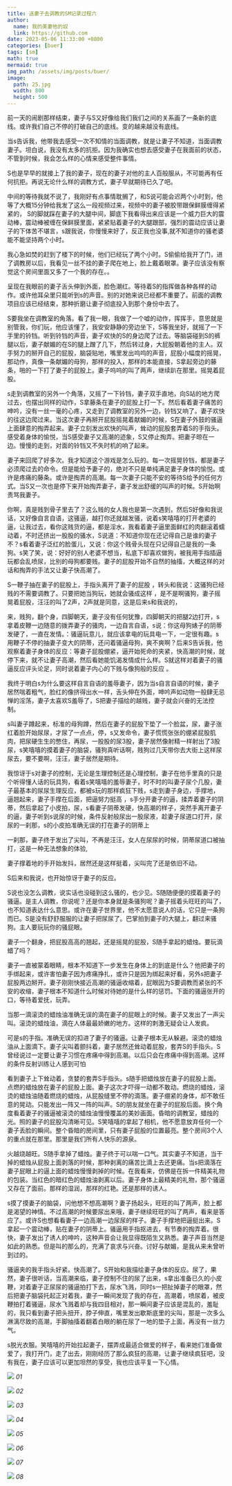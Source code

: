 ```yaml
---
title: 送妻子去调教的SM记录过程六
author:
  name: 我的美妻他的奴
  link: https://github.com
date: 2023-05-06 11:33:00 +0800
categories: [buer]
tags: [sm]
math: true
mermaid: true
img_path: /assets/img/posts/buer/
image:
  path: 25.jpg
  width: 800
  height: 500
---
```


前一天的闹剧那样结束，妻子与S又好像给我们我们之间的关系画了一条新的底线。或许我们自己不停的打破自己的底线。变的越来越没有底线。

当s告诉我，他带我去感受一次不知情的当面调教，就是让妻子不知道，当面调教妻子。坦白说，我没有太多的抗拒。因为我确实也想去感受妻子在我面前的状态，不管到时候，我会怎么样的心情来感受整件事情。

S也是早早的就接上了我的妻子，现在的妻子对他的主人百般服从，不可能再有任何抗拒。再说无论什么样的调教方式，妻子早就期待已久了吧。

中间的等待我就不说了，我刚好有点事情耽搁了，和S说可能会迟两个小时到，他等了大概15分钟给我发了这么一段视频过来，视频中的妻子被胶带跟保鲜膜缠得紧紧的， S的脚就踩在妻子的大腿中间，脚底下我看得出来应该是一个威力巨大的震动棒，震动棒被缠在保鲜膜里面，紧紧贴着妻子的大腿跟部，强烈的震动应该让妻子的下体苦不堪言，s跟我说，你慢慢来好了，反正我也没事,就不知道你的骚老婆能不能坚持两个小时。

我心急如焚的赶到了楼下的时候，他们已经玩了两个小时。S偷偷给我开了门，进了调教房以后，我看见一丝不挂的妻子爬在地上，脸上戴着眼罩。妻子应该没有察觉这个房间里面又多了一个我的存在。。

呈现在我眼前的妻子舌头伸到外面，脸色潮红。等待着S的指挥做各种各样的动作。或许他耳朵里只能听到s的声音。别的对她来说已经都不重要了。前面的调教项目应该已经结束，那种折磨让妻子彻底投入到那个身份中去了。

S要我坐在调教室的角落。看了我一眼，我做了一个嘘的动作，挥挥手，意思就是别管我，你们玩，他应该懂了，我安安静静的旁边坐下，S等我坐好，就摇了一下手里的铃铛。听到铃铛的声音，妻子欢快的S的身边爬了过去。等脑袋碰到S的裤腿以后，妻子献媚的在S的腿上蹭了几下，然后转过身，大屁股朝着他的主人。双手努力的掰开自己的屁股，脑袋贴地，嘴里发出呜呜的声音，屁股小幅度的摇晃，那动作，真像一条献媚的母狗，那样的投入，那样的本能直接，S拿起旁边的藤条，啪的一下打了妻子的屁股上。妻子呜呜的叫了两声，继续趴在那里。摇晃着屁股。

s走到调教室的另外一个角落，又摇了一下铃铛，妻子双手直地，向S站的地方爬过去，也摆出同样的动作，S拿藤条在妻子的屁股上打一下。然后看着妻子痛苦的呻吟，没有一丝一毫的心疼，又走到了调教室的另外一边，铃铛又响了。妻子欢快的往这边爬过来。当这次妻子再掰开屁股摇晃着献媚的时候，S在妻子外鼓的骚逼上面肆意的掏弄起来。妻子立刻发出欢快的叫声，耸动的屁股套弄着S的手指头。感受着身体的愉悦，当S感受妻子又高潮的迹象，S又停止掏弄。把妻子晾在一边。慢慢的走到，对面的铃铛又不失时机的响了起来。

妻子来回爬了好多次。我才知道这个游戏是怎么玩的。每一次摇晃铃铛，都是妻子必须爬过去的命令。但是能给予妻子的，绝对不只是单纯满足妻子身体的愉悦。或许是疼痛的藤条。或许是掏弄的高潮。每一次妻子只能不安的等待S给予的任何方式。当S又一次也是停下来开始掏弄妻子，妻子发出舒缓的叫声的时候。S开始啊责骂我妻子。

你啊，真是贱到骨子里去了？这么贱的女人我也是第一次遇到，然后S好像和我说话，又好像自言自语，这骚逼，越打你还就越发骚，说着s笑嘻嘻的打开老婆的逼，让我过去，看你这贱货的逼，都是淫水，我看着妻子逼里面鲜红的肉翻滚着蠕动着，不时还挤出一股股的骚水，S说道：不知道你现在还记得自己是谁的妻子不？s看着妻子泛红的脸蛋儿，又说：你这个贱骨头现在只记得自己是我的一条狗。s笑了笑，说：好好的别人老婆不想当，私底下却喜欢做狗，被我用手指插逼玩都会乱喷尿，比别的母狗都要贱。妻子的屁股开始不自然的抽搐，大概这样的对话和掏弄的手法又让妻子快高潮了。

S一鞭子抽在妻子的屁股上，手指头离开了妻子的屁股 ，转头和我说：这骚狗已经贱的不需要调教了。只要把她当狗玩，她就会骚成这样 ，是不是啊骚狗，妻子摇晃着屁股，汪汪的叫了2声，2声就是同意，这是后来s和我说的，

来，贱狗，翻个身，四脚朝天，妻子没有任何犹豫，四脚朝天的把腿2边打开，s拿着皮鞭一边随意的拨弄妻子的骚肉，一边自言自语，s说：你这母狗婊子的阴蒂发硬了，一直在发情。：骚逼玩意儿，就应该拿电的玩具电一下，一定很有趣。s用鞭子不停的抽妻子变大的阴蒂，还问着骚逼母狗，爽不爽啊？后来S告诉我，他观察着妻子身体的反应：等妻子屁股绷紧，逼开始死命的夹紧，快高潮的时候，就停下来，就不让妻子高潮，然后看她能饥渴发情成什么样。S就这样对着妻子的骚逼反应评头论足，同时说着妻子内心的下贱与像狗般的反应 。

我终于明白s为什么要这样自言自语的羞辱妻子，因为当s自言自语的时候，妻子居然喘着粗气，脸红的像挤得出水一样，舌头伸在外面，呻吟声如动物一般肆无忌惮的淫荡，妻子太喜欢S羞辱了，S把妻子描绘的越贱，妻子就会兴奋的无法控制。

s叫妻子蹲起来，标准的母狗蹲，然后在妻子的屁股下垫了一个脸盆，尿，妻子涨红着脸开始尿尿，才尿了一点点，停，s又发命令，妻子慌慌张张的绷紧屁股肌肉，把尿硬生生的憋住，再尿，一股股的尿3股，妻子居然像射精一样射出了3股尿，s笑嘻嘻的摸着妻子的脑袋，骚狗真听话啊，贱狗过几天带你去大街上这样尿尿去，要不要啊，汪汪，妻子居然是期待。

我惊讶于s对妻子的控制，无论是生理控制还是心理控制，妻子在他手里真的只是个听得懂人话的玩具狗，看着s笑嘻嘻的羞辱妻子，时不时的叫妻子尿个几股，妻子最基本的尿尿生理反应，都被s玩的那样疯狂下贱，s走到妻子身边，手撑地，逼翘起来，妻子手撑在后面，把逼努力挺高 ，s手分开妻子的逼，揉弄着妻子的阴蒂，然后拿起了小皮拍，尿，s看妻子阴蒂发硬，快高潮的样子，突然手离开妻子的逼，妻子听到s说尿的时候，条件反射般尿出一股尿液，趁妻子尿道口打开，尿尿的一刹那，s的小皮拍准确无误的打在妻子的阴蒂上

一刹那，妻子终于发出了尖叫，不再是汪汪，女人在尿尿的时候，阴蒂尿道口被抽打，这是一种无法想象的体验,

妻子撑着地的手开始发抖，居然还是这样挺着，尖叫完了还是依旧不动。

S后来和我说，也开始惊讶于妻子的反应。

S说也没怎么调教，说实话也没碰到这么骚的，也少见。S随随便便的摸着妻子的骚逼。是主人调教，你说呢？还是你本身就是条骚狗呢？妻子摇着头旺旺的叫了，也不知道表达什么意思。或许在妻子世界里，他不太愿意说人的话，它只是一条狗而已。S是没有舒舒服服的让妻子把尿尿了。巴掌拍到妻子的大腿上，翻过来骚狗。主人要玩玩你的骚屁眼。

妻子一个翻身，把屁股高高的翘起，还是摇晃的屁股，S随手拿起的蜡烛。要玩滴蜡了吗？

妻子一直被蒙着眼睛，根本不知道下一步发生在身体上的到底是什么？他把妻子的手绑起来，或许害怕妻子因为疼痛挣扎，或许只是因为绑起来好看，另外s把妻子屁股两边掰开。妻子刚刚快接近高潮的骚逼收缩着，屁眼因为S要调教而紧张的不安的收缩，妻子根本不知道什么时候对待她的是什么样的惩罚。下面的骚逼张开的口，等待着爱抚，玩弄。

当那一滴滚烫的蜡烛油准确无误的滴在妻子的屁眼上的时候。妻子又发出了一声尖叫。滚烫的蜡烛油，滴在人体最最娇嫩的地方。这样的刺激无疑会让人发疯。

可是s的手指。准确无误的扣进了妻子的骚逼。让妻子根本无从躲避。滚烫的蜡烛油从上面滴下。妻子尖叫着颤抖着，妻子居然还耸动着屁股，套弄S的手指头。S曾经说过一定要让妻子习惯在疼痛中得到高潮。以后只会在疼痛中得到高潮。这样的条件反射训练让人感到可怕

看到妻子上下耸动着，贪婪的套弄S手指头。s随手把蜡烛放在妻子的屁股上面。点燃的蜡烛放在妻子的屁股上面。妻子这次才吓得一动都不敢动。燃烧的蜡烛，滚烫的蜡烛油随着燃烧的蜡烛，从屁股缝里不停的滴落。妻子绷紧的身体，却不敢任意的晃动。只能发出一阵又一阵的叫声。S的朋友就坐在妻子的屁股后面。换个角度看着妻子的骚逼被滚烫的蜡烛油慢慢覆盖的美妙画面。昏暗的调教室，蜡烛的光。照的妻子的屁股沟清晰可见。S笑嘻嘻的拿起了相机，他不愿意放弃任何一个妻子丢脸的瞬间。整个昏暗的房间里，只有妻子屁股的位置最亮。整个房间3个人的重点就在那里。那里是我们所有人快乐的源泉。

火越烧越旺。S随手拿掉了蜡烛。妻子终于可以喘一口气。其实妻子不知道，当干掉的蜡烛从屁股上面剥落的时候，那种剥离的痛苦比滴上去还更痛。当s把滴落在妻子屁眼上的逼上面的蜡烛慢慢剥掉的时候。在我看来，仿佛是在拆一件精美礼物的包装。当红色的暗红色的蜡烛油剥离以后。妻子身体上最精美的礼物，那个骚逼又存在了面前。那样的湿润，那样的红艳。还是那样的诱人。

s摸了摸妻子的脑袋，问他想不想高潮啊？妻子扬起头，旺旺的叫了两声，脸上都是渴望的神情。不过高潮的时候要尿出来哦，妻子继续旺旺的叫了两声，看来是答应了。或许S也想看看妻子一边高潮一边尿尿的样子。妻子手撑地把逼挺出来。S拿起一个震动棒，贴在妻子的阴蒂上。骚逼用手指抠进去，有节奏的掏弄着。很快，妻子发出了诱人的呻吟，这种声音会让我显得既陌生又熟悉。妻子声音当然是如此的熟悉。但是叫的那么的，充满了哀求与兴奋。讨好与献媚，是我从来未曾听到过的。

骚逼夹的我手指头好紧。快高潮了。S开始和我描绘妻子身体的反应。尿了，果然，妻子很听话，当高潮来临，妻子控制不住的尿了出来，s拿出准备已久的小皮鞭，对着妻子正尿尿的骚逼拍打下去，尿水飞溅，同时s一把扯掉妻子的眼罩，然后把妻子脑袋托起正对着我，妻子一瞬间发现了我的存在，高潮着，喷尿着，被皮鞭拍打着骚逼，尿水飞溅着却与我四目相对，那一瞬间妻子应该是混乱的，羞耻的，我只看到妻子把头扭开，脖子伸直，嘴里发出歇斯底里的尖叫，那是一次多么淋漓尽致的高潮，手脚抽搐着翻着白眼的躺在尿了一地的垫子上面，再没有一丝力气。

s脱光衣服。笑嘻嘻的开始拉起妻子，摆弄成最适合做爱的样子，看来她们准备做爱了，我打开门，走了出去，刚刚经历了那么疯狂的高潮，让妻子继续疯狂吧，没有我在，妻子应该可以更加坦然的享受，我也应该平复一下心情。

![](11.jpg)
_01_

![](22.jpg)
_02_

![](25.jpg)
_03_

![](26.jpg)
_04_

![](27.jpg)
_05_

![](28.jpg)
_06_

![](29.jpg)
_07_

![](30.jpg)
_08_